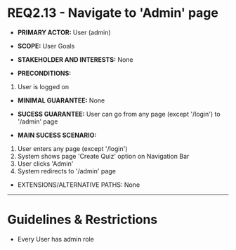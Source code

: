 # REQ2.13 - Navigate to 'Admin' page

- **PRIMARY ACTOR:** User (admin)

- **SCOPE:** User Goals

- **STAKEHOLDER AND INTERESTS:** None

- **PRECONDITIONS:**
1. User is logged on

- **MINIMAL GUARANTEE:** None

- **SUCESS GUARANTEE:** User can go from any page (except '/login') to '/admin' page

- **MAIN SUCESS SCENARIO:** 
1. User enters any page (except '/login')
2. System shows page 'Create Quiz' option on Navigation Bar 
3. User clicks 'Admin'
4. System redirects to '/admin' page

- EXTENSIONS/ALTERNATIVE PATHS: None

---

# Guidelines & Restrictions

- Every User has admin role

